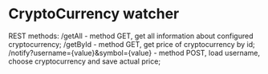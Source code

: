 # CryptoСurrency watcher
REST methods:
/getAll - method GET, get all information about configured cryptocurrency;
/getById - method GET, get price of cryptocurrency by id;
/notify?username={value}&symbol={value} - method POST, load username, choose cryptocurrency and save actual price;
